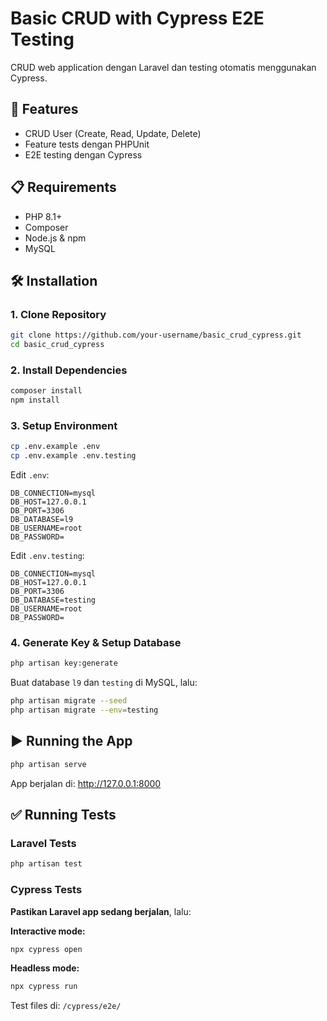 # Basic CRUD with Cypress E2E Testing

CRUD web application dengan Laravel dan testing otomatis menggunakan Cypress.

## 🚀 Features

-   CRUD User (Create, Read, Update, Delete)
-   Feature tests dengan PHPUnit
-   E2E testing dengan Cypress

## 📋 Requirements

-   PHP 8.1+
-   Composer
-   Node.js & npm
-   MySQL

## 🛠️ Installation

### 1. Clone Repository

```bash
git clone https://github.com/your-username/basic_crud_cypress.git
cd basic_crud_cypress
```

### 2. Install Dependencies

```bash
composer install
npm install
```

### 3. Setup Environment

```bash
cp .env.example .env
cp .env.example .env.testing
```

Edit `.env`:

```env
DB_CONNECTION=mysql
DB_HOST=127.0.0.1
DB_PORT=3306
DB_DATABASE=l9
DB_USERNAME=root
DB_PASSWORD=
```

Edit `.env.testing`:

```env
DB_CONNECTION=mysql
DB_HOST=127.0.0.1
DB_PORT=3306
DB_DATABASE=testing
DB_USERNAME=root
DB_PASSWORD=
```

### 4. Generate Key & Setup Database

```bash
php artisan key:generate
```

Buat database `l9` dan `testing` di MySQL, lalu:

```bash
php artisan migrate --seed
php artisan migrate --env=testing
```

## ▶️ Running the App

```bash
php artisan serve
```

App berjalan di: http://127.0.0.1:8000

## ✅ Running Tests

### Laravel Tests

```bash
php artisan test
```

### Cypress Tests

**Pastikan Laravel app sedang berjalan**, lalu:

**Interactive mode:**

```bash
npx cypress open
```

**Headless mode:**

```bash
npx cypress run
```

Test files di: `/cypress/e2e/`
